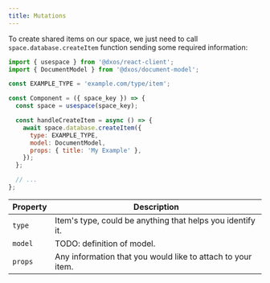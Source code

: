 ```yaml
---
title: Mutations
---
```


To create shared items on our space, we just need to call `space.database.createItem` function sending some required information:

```jsx
import { usespace } from '@dxos/react-client';
import { DocumentModel } from '@dxos/document-model';

const EXAMPLE_TYPE = 'example.com/type/item';

const Component = ({ space_key }) => {
  const space = usespace(space_key);

  const handleCreateItem = async () => {
    await space.database.createItem({
      type: EXAMPLE_TYPE,
      model: DocumentModel,
      props: { title: 'My Example' },
    });
  };

  // ...
};
```

| Property | Description                                                 |
| -------- | ----------------------------------------------------------- |
| `type`   | Item's type, could be anything that helps you identify it.  |
| `model`  | TODO: definition of model.                                   |
| `props`  | Any information that you would like to attach to your item. |

